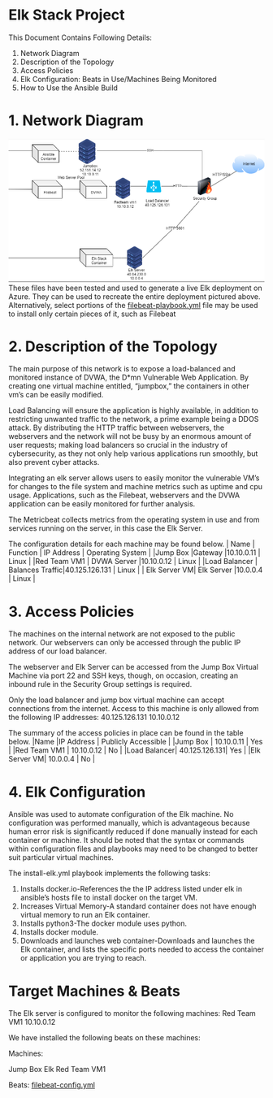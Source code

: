 # Elk Stack Project
This Document Contains Following Details:
1. Network Diagram
2. Description of the Topology
3. Access Policies
4. Elk Configuration: Beats in Use/Machines Being Monitored
5. How to Use the Ansible Build

# 1. Network Diagram

![alt text](https://github.com/natereem24/UCI-ELK/blob/master/Project%2013%20diagram.PNG)
These files have been tested and used to generate a live Elk deployment on Azure. They can be used to recreate the entire deployment pictured above. Alternatively, select portions of the [filebeat-playbook.yml](https://github.com/natereem24/UCI-ELK/blob/master/filebeat-playbook.yml) file may be used to install only certain pieces of it, such as Filebeat

# 2. Description of the Topology
The main purpose of this network is to expose a load-balanced and monitored instance of DVWA, the D*mn Vulnerable Web Application. By creating one virtual machine entitled, “jumpbox,” the containers in other vm’s can be easily modified.

Load Balancing will ensure the application is highly available, in addition to restricting unwanted traffic to the network, a prime example being a DDOS attack. By distributing the HTTP traffic between webservers, the webservers and the network will not be busy by an enormous amount of user requests; making load balancers so crucial in the industry of cybersecurity, as they not only help various applications run smoothly, but also prevent cyber attacks. 

Integrating an elk server allows users to easily monitor the vulnerable VM’s for changes to the file system and machine metrics such as uptime and cpu usage. Applications, such as the Filebeat, webservers and the DVWA application can be easily monitored for further analysis.

The Metricbeat collects metrics from the operating system in use and from services running on the server, in this case the Elk Server. 

The configuration details for each machine may be found below. 
|  Name   	   | Function  	     | IP Address    | Operating System  	|
|Jump Box      |Gateway	         |10.10.0.11	   |      Linux	        |
|Red Team VM1  | DVWA Server     |10.10.0.12   	 |   	  Linux         |
|Load Balancer | Balances Traffic|40.125.126.131 |   	  Linux         |
| Elk Server VM| Elk Server   	 |10.0.0.4   	   |   	  Linux         |

# 3. Access Policies
The machines on the internal network are not exposed to the public network. Our webservers can only be accessed through the public IP address of our load balancer.

The webserver and Elk Server can be accessed from the Jump Box Virtual Machine via port 22 and SSH keys, though, on occasion, creating an inbound rule in the Security Group settings is required. 

Only the load balancer and jump box virtual machine can accept connections from the internet. Access to this machine is only allowed from the following IP addresses:
40.125.126.131
10.10.0.12

The summary of the access policies in place can be found in the table below.
|Name   	    |IP Address   	| Publicly Accessible  	|
|Jump Box	    |	10.10.0.11    |	     Yes              |
|Red Team VM1 | 10.10.0.12  	|   	 No               |
|Load Balancer| 40.125.126.131|      Yes	            |
|Elk Server VM| 10.0.0.4  	  |   	 No               |

# 4. Elk Configuration
Ansible was used to automate configuration of the Elk machine. No configuration was performed manually, which is advantageous because human error risk is significantly reduced if done manually instead for each container or machine. It should be noted that the syntax or commands within configuration files and playbooks may need to be changed to better suit particular virtual machines. 

The install-elk.yml playbook implements the following tasks:
1. Installs docker.io-References the the IP address listed under elk in ansible’s hosts file to install docker on the target VM.
2. Increases Virtual Memory-A standard container does not have enough virtual memory to run an Elk container.
3. Installs python3-The docker module uses python.
4. Installs docker module.
5. Downloads and launches web container-Downloads and launches the Elk container, and lists the specific ports needed to access the container or application you are trying to reach.
# Target Machines & Beats
The Elk server is configured to monitor the following machines:
Red Team VM1 10.10.0.12

We have installed the following beats on these machines:

Machines:

Jump Box
Elk
Red Team VM1

Beats:
[filebeat-config.yml](https://github.com/natereem24/UCI-ELK/blob/master/filebeat-config.yml)
